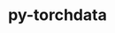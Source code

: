 ---
title: "py-torchdata"
layout: cache
categories: [package, develop-2023-10-15]
meta: {"versions": ["0.7.0-rc1"], "compilers": ["apple-clang@=14.0.0", "gcc@=11.3.0"], "oss": ["ubuntu22.04", "ventura"], "platforms": ["darwin", "linux"], "targets": ["aarch64", "x86_64_v3"], "stacks": ["ml-darwin-aarch64-mps", "ml-linux-x86_64-cpu", "ml-linux-x86_64-cuda", "root"], "num_specs": 3, "num_specs_by_stack": {"root": 3, "ml-darwin-aarch64-mps": 1, "ml-linux-x86_64-cpu": 1, "ml-linux-x86_64-cuda": 1}}
spec_details: [{"hash": "ihcejvfkc4w7dpiwsyxbathwj2sdkbas", "compiler": "apple-clang@=14.0.0", "versions": ["0.7.0-rc1"], "os": "ventura", "platform": "darwin", "target": "aarch64", "variants": ["build_system=python_pip"], "stacks": ["root", "ml-darwin-aarch64-mps"], "size": "-", "tarball": "https://binaries.spack.io/releases/develop-2023-10-15/build_cache/darwin-ventura-aarch64/apple-clang-14.0.0/py-torchdata-0.7.0-rc1/darwin-ventura-aarch64-apple-clang-14.0.0-py-torchdata-0.7.0-rc1-ihcejvfkc4w7dpiwsyxbathwj2sdkbas.spack"}, {"hash": "iuai7avh6bi7tv5v47j6r2m775dar75e", "compiler": "gcc@=11.3.0", "versions": ["0.7.0-rc1"], "os": "ubuntu22.04", "platform": "linux", "target": "x86_64_v3", "variants": ["build_system=python_pip"], "stacks": ["ml-linux-x86_64-cpu", "root"], "size": "-", "tarball": "https://binaries.spack.io/releases/develop-2023-10-15/build_cache/linux-ubuntu22.04-x86_64_v3/gcc-11.3.0/py-torchdata-0.7.0-rc1/linux-ubuntu22.04-x86_64_v3-gcc-11.3.0-py-torchdata-0.7.0-rc1-iuai7avh6bi7tv5v47j6r2m775dar75e.spack"}, {"hash": "4v2ab4tkexrzvgzycwfiw4z6awfsjynr", "compiler": "gcc@=11.3.0", "versions": ["0.7.0-rc1"], "os": "ubuntu22.04", "platform": "linux", "target": "x86_64_v3", "variants": ["build_system=python_pip"], "stacks": ["ml-linux-x86_64-cuda", "root"], "size": "-", "tarball": "https://binaries.spack.io/releases/develop-2023-10-15/build_cache/linux-ubuntu22.04-x86_64_v3/gcc-11.3.0/py-torchdata-0.7.0-rc1/linux-ubuntu22.04-x86_64_v3-gcc-11.3.0-py-torchdata-0.7.0-rc1-4v2ab4tkexrzvgzycwfiw4z6awfsjynr.spack"}]
---